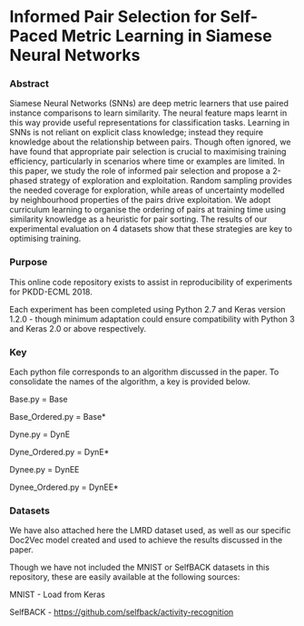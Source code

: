 # Informed Pair Selection for Self-Paced Metric Learning in Siamese Neural Networks

### Abstract
Siamese Neural Networks (SNNs) are deep metric learners that use paired instance comparisons to learn similarity. The neural feature maps learnt in this way provide useful representations for classification tasks. Learning in SNNs is not reliant on explicit class knowledge; instead they require knowledge about the relationship between pairs. Though often ignored, we have found that appropriate pair selection is crucial to maximising training efficiency, particularly in scenarios where time or examples are limited. In this paper, we study the role of informed pair selection and propose a 2-phased strategy of exploration and exploitation. Random sampling provides the needed coverage for exploration, while areas of uncertainty modelled by neighbourhood properties of the pairs drive exploitation. We adopt curriculum learning to organise the ordering of pairs at training time using similarity knowledge as a heuristic for pair sorting. The results of our experimental evaluation on 4 datasets show that these strategies are key to optimising training.


### Purpose
This online code repository exists to assist in reproducibility of experiments for PKDD-ECML 2018.

Each experiment has been completed using Python 2.7 and Keras version 1.2.0 - though minimum adaptation could ensure compatibility with Python 3 and Keras 2.0 or above respectively.


### Key
Each python file corresponds to an algorithm discussed in the paper. To consolidate the names of the algorithm, a key is provided below.

  Base.py = Base
  
  Base_Ordered.py = Base*
  
  Dyne.py = DynE
  
  Dyne_Ordered.py = DynE*
  
  Dynee.py = DynEE
  
  Dynee_Ordered.py = DynEE*
  

### Datasets
We have also attached here the LMRD dataset used, as well as our specific Doc2Vec model created and used to achieve the results discussed in the paper. 

Though we have not included the MNIST or SelfBACK datasets in this repository, these are easily available at the following sources:

  MNIST - Load from Keras
  
  SelfBACK - https://github.com/selfback/activity-recognition
